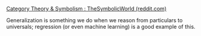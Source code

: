[Category Theory & Symbolism : TheSymbolicWorld (reddit.com)](https://www.reddit.com/r/TheSymbolicWorld/comments/wh5c0e/category_theory_symbolism/)

Generalization is something we do when we reason from particulars to universals; regression (or even machine learning) is a good example of this.